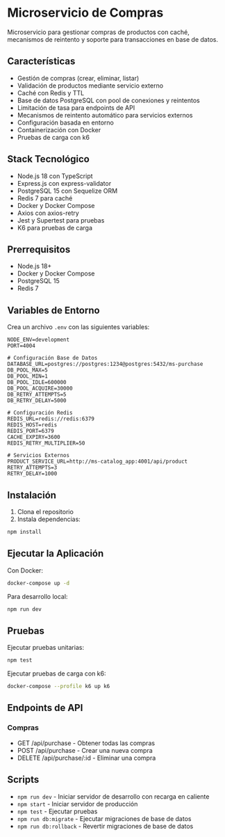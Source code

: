# Microservicio de Compras

Microservicio para gestionar compras de productos con caché, mecanismos de reintento y soporte para transacciones en base de datos.

## Características

- Gestión de compras (crear, eliminar, listar)
- Validación de productos mediante servicio externo
- Caché con Redis y TTL
- Base de datos PostgreSQL con pool de conexiones y reintentos
- Limitación de tasa para endpoints de API
- Mecanismos de reintento automático para servicios externos
- Configuración basada en entorno
- Containerización con Docker
- Pruebas de carga con k6

## Stack Tecnológico

- Node.js 18 con TypeScript
- Express.js con express-validator
- PostgreSQL 15 con Sequelize ORM
- Redis 7 para caché
- Docker y Docker Compose
- Axios con axios-retry
- Jest y Supertest para pruebas
- K6 para pruebas de carga

## Prerrequisitos

- Node.js 18+
- Docker y Docker Compose
- PostgreSQL 15
- Redis 7

## Variables de Entorno

Crea un archivo `.env` con las siguientes variables:

```env
NODE_ENV=development
PORT=4004

# Configuración Base de Datos
DATABASE_URL=postgres://postgres:1234@postgres:5432/ms-purchase
DB_POOL_MAX=5
DB_POOL_MIN=1
DB_POOL_IDLE=600000
DB_POOL_ACQUIRE=30000
DB_RETRY_ATTEMPTS=5
DB_RETRY_DELAY=5000

# Configuración Redis
REDIS_URL=redis://redis:6379
REDIS_HOST=redis
REDIS_PORT=6379
CACHE_EXPIRY=3600
REDIS_RETRY_MULTIPLIER=50

# Servicios Externos
PRODUCT_SERVICE_URL=http://ms-catalog_app:4001/api/product
RETRY_ATTEMPTS=3
RETRY_DELAY=1000
```

## Instalación

1. Clona el repositorio
2. Instala dependencias:
```bash
npm install
```

## Ejecutar la Aplicación

Con Docker:
```bash
docker-compose up -d
```

Para desarrollo local:
```bash
npm run dev
```

## Pruebas

Ejecutar pruebas unitarias:
```bash
npm test
```

Ejecutar pruebas de carga con k6:
```bash
docker-compose --profile k6 up k6
```

## Endpoints de API

### Compras
- GET /api/purchase - Obtener todas las compras
- POST /api/purchase - Crear una nueva compra
- DELETE /api/purchase/:id - Eliminar una compra

## Scripts

- `npm run dev` - Iniciar servidor de desarrollo con recarga en caliente
- `npm start` - Iniciar servidor de producción
- `npm test` - Ejecutar pruebas
- `npm run db:migrate` - Ejecutar migraciones de base de datos
- `npm run db:rollback` - Revertir migraciones de base de datos